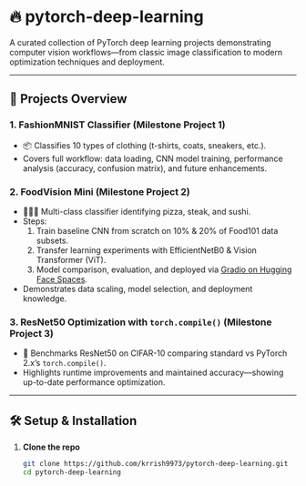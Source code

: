 # 🔥 pytorch-deep-learning

A curated collection of PyTorch deep learning projects demonstrating computer vision workflows—from classic image classification to modern optimization techniques and deployment.

---

## 📂 Projects Overview

### 1. **FashionMNIST Classifier (Milestone Project 1)**
- 📦 Classifies 10 types of clothing (t-shirts, coats, sneakers, etc.).
- Covers full workflow: data loading, CNN model training, performance analysis (accuracy, confusion matrix), and future enhancements.

### 2. **FoodVision Mini (Milestone Project 2)**
- 🍕🥩🍣 Multi-class classifier identifying pizza, steak, and sushi.
- Steps:
  1. Train baseline CNN from scratch on 10% & 20% of Food101 data subsets.
  2. Transfer learning experiments with EfficientNetB0 & Vision Transformer (ViT).
  3. Model comparison, evaluation, and deployed via [Gradio on Hugging Face Spaces](link).
- Demonstrates data scaling, model selection, and deployment knowledge.

### 3. **ResNet50 Optimization with `torch.compile()` (Milestone Project 3)**
- 🚀 Benchmarks ResNet50 on CIFAR-10 comparing standard vs PyTorch 2.x’s `torch.compile()`.
- Highlights runtime improvements and maintained accuracy—showing up-to-date performance optimization.

---

## 🛠️ Setup & Installation

1. **Clone the repo**
   ```bash
   git clone https://github.com/krrish9973/pytorch-deep-learning.git
   cd pytorch-deep-learning
